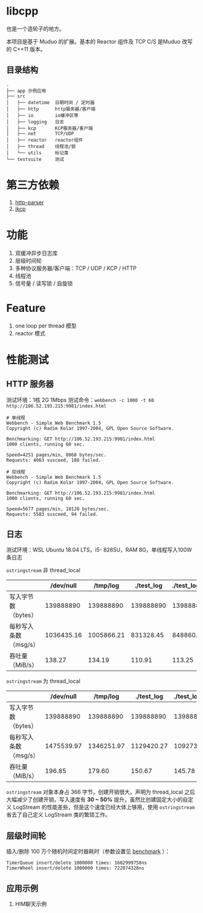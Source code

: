 # libcpp
也是一个造轮子的地方。

本项目是基于 Muduo 的扩展。基本的 Reactor 组件及 TCP C/S 是Muduo 改写的 C++11 版本。

## 目录结构

```
.
├── app 示例应用
├── src
│   ├── datetime  日期时间 / 定时器
│   ├── http      http服务器/客户端
│   ├── io        io缓冲区等
│   ├── logging   日志
│   ├── kcp       KCP服务器/客户端
│   ├── net       TCP/UDP
│   ├── reactor   reactor组件
│   ├── thread    线程池/锁
│   └── utils     标记类
└── testsuite     测试
```

# 第三方依赖

1. [http-parser]( https://github.com/nodejs/http-parser )
2. [ikcp]()

# 功能

1. 双缓冲异步日志库
2. 层级时间轮
3. 多种协议服务器/客户端：TCP / UDP / KCP / HTTP
4. 线程池
5. 信号量 / 读写锁 / 自旋锁

# Feature

1. one loop per thread 模型
2. reactor 模式

# 性能测试

## HTTP 服务器
测试环境：1核 2G 1Mbps
测试命令：`webbench -c 1000 -t 60  http://106.52.193.215:9981/index.html`
```shell
# 单线程
Webbench - Simple Web Benchmark 1.5
Copyright (c) Radim Kolar 1997-2004, GPL Open Source Software.

Benchmarking: GET http://106.52.193.215:9981/index.html
1000 clients, running 60 sec.

Speed=4251 pages/min, 8068 bytes/sec.
Requests: 4063 susceed, 188 failed.

# 双线程
Webbench - Simple Web Benchmark 1.5
Copyright (c) Radim Kolar 1997-2004, GPL Open Source Software.

Benchmarking: GET http://106.52.193.215:9981/index.html
1000 clients, running 60 sec.

Speed=5677 pages/min, 10120 bytes/sec.
Requests: 5583 susceed, 94 failed.
```

## 日志
测试环境：WSL Ubuntu 18.04 LTS，i5- 8265U，RAM 8G，单线程写入100W条日志

`ostringstream` 非 thread_local

|                       | /dev/null  | /tmp/log   | ./test_log | ./test_log_mt |
| --------------------- | ---------- | ---------- | ---------- | ------------- |
| 写入字节数（bytes）   | 139888890  | 139888890  | 139888890  | 139888890     |
| 每秒写入条数（msg/s） | 1036435.16 | 1005866.21 | 831328.45  | 848860.40     |
| 吞吐量（MiB/s）       | 138.27     | 134.19     | 110.91     | 113.25        |

`ostringstream` 为 thread_local

|                       | /dev/null  | /tmp/log   | ./test_log | ./test_log_mt |
| --------------------- | ---------- | ---------- | ---------- | ------------- |
| 写入字节数（bytes）   | 139888890  | 139888890  | 139888890  | 139888890     |
| 每秒写入条数（msg/s） | 1475539.97 | 1346251.97 | 1129420.27 | 1092732.56    |
| 吞吐量（MiB/s）       | 196.85     | 179.60     | 150.67     | 145.78        |

`ostringstream` 对象本身占 366 字节，创建开销很大。声明为 thread_local 之后大幅减少了创建开销，写入速度有 **30 ~ 50%** 提升，虽然比创建固定大小的自定义 LogStream 的性能差些，但是这个速度已经大体上够用，使用 `ostringstream` 省去了自己定义 LogStream 类的繁琐工作。
## 层级时间轮

插入/删除 100 万个随机时间定时器耗时（参数设置见 [benchmark](./testsuite/datetime/benchmark.cc) ）：

```shell
TimerQueue insert/delete 1000000 times: 1602999758ns
TimerWheel insert/delete 1000000 times: 722074328ns
```
## 应用示例
1. HIM聊天示例
